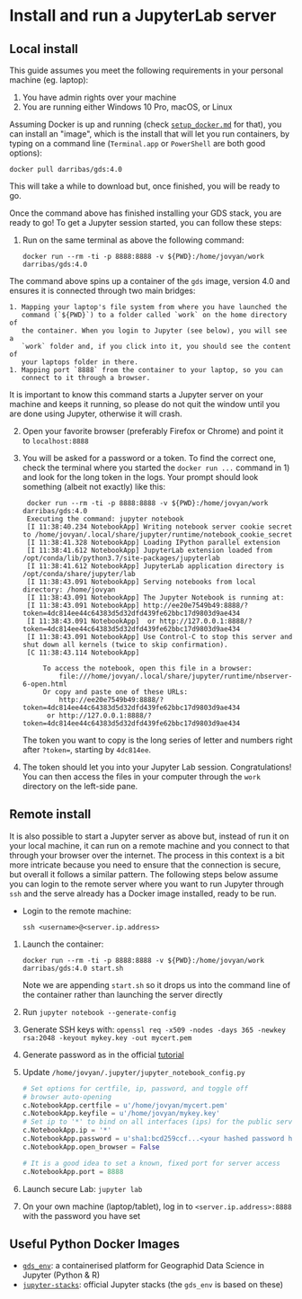 # Install and run a JupyterLab server

## Local install

This guide assumes you meet the following requirements in your personal
machine (eg. laptop):

1. You have admin rights over your machine
1. You are running either Windows 10 Pro, macOS, or Linux

Assuming Docker is up and running (check [`setup_docker.md`](setup_docker.md)
for that), you can install an "image", which is the install that will let you
run containers, by typing on a command line (`Terminal.app` or `PowerShell`
are both good options):

```
docker pull darribas/gds:4.0
```

This will take a while to download but, once finished, you will be ready
to go.

Once the command above has finished installing your GDS stack, you are ready to go! To get a Jupyter session started, you can follow these steps:

1. Run on the same terminal as above the following command:

    ```shell
    docker run --rm -ti -p 8888:8888 -v ${PWD}:/home/jovyan/work darribas/gds:4.0
    ```

The command above spins up a container of the `gds` image, version 4.0 and
ensures it is connected through two main bridges:

    1. Mapping your laptop's file system from where you have launched the
       command (`${PWD}`) to a folder called `work` on the home directory of
       the container. When you login to Jupyter (see below), you will see a
       `work` folder and, if you click into it, you should see the content of
       your laptops folder in there.
    1. Mapping port `8888` from the container to your laptop, so you can
       connect to it through a browser.

It is important to know this command starts a Jupyter server on your machine and keeps it running, so please do not quit the window until you are
done using Jupyter, otherwise it will crash.

2. Open your favorite browser (preferably Firefox or Chrome) and point it to
   `localhost:8888`
3. You will be asked for a password or a token. To find the correct one, check
   the terminal where you started the `docker run ...` command in 1) and look
   for the long token in the logs. Your prompt should look something (albeit
   not exactly) like this:

   ```shell
    docker run --rm -ti -p 8888:8888 -v ${PWD}:/home/jovyan/work darribas/gds:4.0
    Executing the command: jupyter notebook
    [I 11:38:40.234 NotebookApp] Writing notebook server cookie secret to /home/jovyan/.local/share/jupyter/runtime/notebook_cookie_secret
    [I 11:38:41.328 NotebookApp] Loading IPython parallel extension
    [I 11:38:41.612 NotebookApp] JupyterLab extension loaded from /opt/conda/lib/python3.7/site-packages/jupyterlab
    [I 11:38:41.612 NotebookApp] JupyterLab application directory is /opt/conda/share/jupyter/lab
    [I 11:38:43.091 NotebookApp] Serving notebooks from local directory: /home/jovyan
    [I 11:38:43.091 NotebookApp] The Jupyter Notebook is running at:
    [I 11:38:43.091 NotebookApp] http://ee20e7549b49:8888/?token=4dc814ee44c64383d5d32dfd439fe62bbc17d9803d9ae434
    [I 11:38:43.091 NotebookApp]  or http://127.0.0.1:8888/?token=4dc814ee44c64383d5d32dfd439fe62bbc17d9803d9ae434
    [I 11:38:43.091 NotebookApp] Use Control-C to stop this server and shut down all kernels (twice to skip confirmation).
    [C 11:38:43.114 NotebookApp]

        To access the notebook, open this file in a browser:
            file:///home/jovyan/.local/share/jupyter/runtime/nbserver-6-open.html
        Or copy and paste one of these URLs:
            http://ee20e7549b49:8888/?token=4dc814ee44c64383d5d32dfd439fe62bbc17d9803d9ae434
         or http://127.0.0.1:8888/?token=4dc814ee44c64383d5d32dfd439fe62bbc17d9803d9ae434
   ```

   The token you want to copy is the long series of letter and numbers right
   after `?token=`, starting by `4dc814ee`.
4. The token should let you into your Jupyter Lab session. Congratulations!
   You can then access the files in your computer through the `work` directory
   on the left-side pane.

## Remote install

It is also possible to start a Jupyter server as above but, instead of run it
on your local machine, it can run on a remote machine and you connect to that
through your browser over the internet. The process in this context is a bit
more intricate because you need to ensure that the connection is secure, but
overall it follows a similar pattern. The following steps below assume you can
login to the remote server where you want to run Jupyter through `ssh` and the
serve already has a Docker image installed, ready to be run.

- Login to the remote machine:

    ```
    ssh <username>@<server.ip.address>
    ```

1. Launch the container:

    ```shell
    docker run --rm -ti -p 8888:8888 -v ${PWD}:/home/jovyan/work darribas/gds:4.0 start.sh
    ```

    Note we are appending `start.sh` so it drops us into
    the command line of the container rather than launching the server directly

1. Run `jupyter notebook --generate-config`
1. Generate SSH keys with: `openssl req -x509 -nodes -days 365 -newkey rsa:2048 -keyout mykey.key -out mycert.pem`
1. Generate password as in the official [tutorial](http://jupyter-notebook.readthedocs.io/en/stable/public_server.html#preparing-a-hashed-password)
1. Update `/home/jovyan/.jupyter/jupyter_notebook_config.py`
    ```python
    # Set options for certfile, ip, password, and toggle off
    # browser auto-opening
    c.NotebookApp.certfile = u'/home/jovyan/mycert.pem'
    c.NotebookApp.keyfile = u'/home/jovyan/mykey.key'
    # Set ip to '*' to bind on all interfaces (ips) for the public server
    c.NotebookApp.ip = '*'
    c.NotebookApp.password = u'sha1:bcd259ccf...<your hashed password here>'
    c.NotebookApp.open_browser = False

    # It is a good idea to set a known, fixed port for server access
    c.NotebookApp.port = 8888
    ```
1. Launch secure Lab: `jupyter lab`
1. On your own machine (laptop/tablet), log in to `<server.ip.address>:8888` with the password you have set

## Useful Python Docker Images

- [`gds_env`](https://github.com/darribas/gds_env): a containerised platform
  for Geographid Data Science in Jupyter (Python & R)
- [`jupyter-stacks`](https://github.com/jupyter/docker-stacks): official
  Jupyter stacks (the `gds_env` is based on these)

